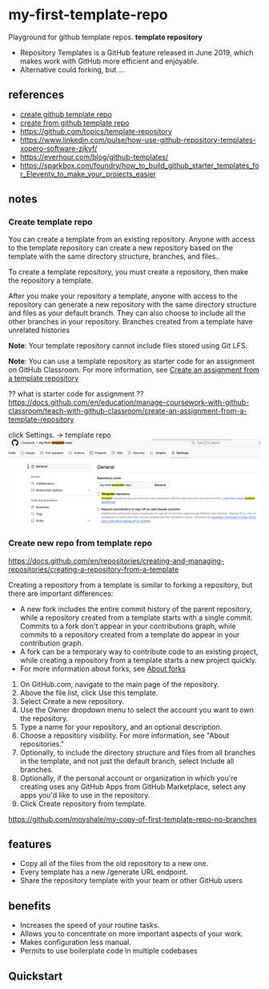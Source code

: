 # my-first-template-repo
Playground for github template repos.  __template repository__

* Repository Templates is a GitHub feature released in June 2019, which makes work with GitHub more efficient and enjoyable.
* Alternative could forking, but ...


## references
* [create github template repo](https://docs.github.com/en/repositories/creating-and-managing-repositories/creating-a-template-repository)
* [create from github template repo](https://docs.github.com/en/repositories/creating-and-managing-repositories/creating-a-repository-from-a-template)
* https://github.com/topics/template-repository
* https://www.linkedin.com/pulse/how-use-github-repository-templates-xopero-software-zjkyf/
* https://everhour.com/blog/github-templates/
* https://sparkbox.com/foundry/how_to_build_github_starter_templates_for_Eleventy_to_make_your_projects_easier

## notes
### Create template repo
You can create a template from an existing repository. Anyone with access to the template repository can create a new repository based on the template with the same directory structure, branches, and files..

To create a template repository, you must create a repository, then make the repository a template.

After you make your repository a template, anyone with access to the repository can generate a new repository with the same directory structure and files as your default branch. They can also choose to include all the other branches in your repository. Branches created from a template have unrelated histories

__Note__: Your template repository cannot include files stored using Git LFS.

__Note__: You can use a template repository as starter code for an assignment on GitHub Classroom. For more information, see [Create an assignment from a template repository](https://docs.github.com/en/education/manage-coursework-with-github-classroom/teach-with-github-classroom/create-an-assignment-from-a-template-repository)

?? what is starter code for assignment ?? https://docs.github.com/en/education/manage-coursework-with-github-classroom/teach-with-github-classroom/create-an-assignment-from-a-template-repository

click  Settings. -> template repo
![setting:repo template](/assets/images/gh-template-repo-settings.png)

### Create new repo from template repo
https://docs.github.com/en/repositories/creating-and-managing-repositories/creating-a-repository-from-a-template

Creating a repository from a template is similar to forking a repository, but there are important differences:

* A new fork includes the entire commit history of the parent repository, while a repository created from a template starts with a single commit.
Commits to a fork don't appear in your contributions graph, while commits to a repository created from a template do appear in your contribution graph.
* A fork can be a temporary way to contribute code to an existing project, while creating a repository from a template starts a new project quickly.
* For more information about forks, see [About forks](https://docs.github.com/en/pull-requests/collaborating-with-pull-requests/working-with-forks/about-forks)

1. On GitHub.com, navigate to the main page of the repository.
1. Above the file list, click Use this template.
1. Select Create a new repository.
1. Use the Owner dropdown menu to select the account you want to own the repository.
1. Type a name for your repository, and an optional description.
1. Choose a repository visibility. For more information, see "About repositories."
1. Optionally, to include the directory structure and files from all branches in the template, and not just the default branch, select Include all branches.
1. Optionally, if the personal account or organization in which you're creating uses any GitHub Apps from GitHub Marketplace, select any apps you'd like to use in the repository.
1. Click Create repository from template.

https://github.com/moyshale/my-copy-of-first-template-repo-no-branches

## features
* Copy all of the files from the old repository to a new one.
* Every template has a new /generate URL endpoint.
* Share the repository template with your team or other GitHub users

## benefits
* Increases the speed of your routine tasks.
* Allows you to concentrate on more important aspects of your work.
* Makes configuration less manual.
* Permits to use boilerplate code in multiple codebases

## Quickstart

